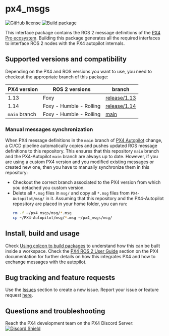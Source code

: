 # px4_msgs

[![GitHub license](https://img.shields.io/github/license/PX4/px4_msgs.svg)](https://github.com/PX4/px4_msg/blob/master/LICENSE) [![Build package](https://github.com/PX4/px4_msgs/workflows/Build%20package/badge.svg)](https://github.com/PX4/px4_msgs/actions)

This interface package contains the ROS 2 message definitions of the [PX4 Pro ecosystem](https://px4.io/). Building this package generates all the required interfaces to interface ROS 2 nodes with the PX4 autopilot internals.

## Supported versions and compatibility

Depending on the PX4 and ROS versions you want to use, you need to checkout the appropriate branch of this package:

| PX4 version   | ROS 2 versions          | branch                                                            |
|---------------|-------------------------|-------------------------------------------------------------------|
| 1.13          | Foxy                    | [release/1.13](https://github.com/PX4/px4_msgs/tree/release/1.13) |
| 1.14          | Foxy - Humble - Rolling | [release/1.14](https://github.com/PX4/px4_msgs/tree/release/1.14) |
| `main` branch | Foxy - Humble - Rolling | [main](https://github.com/PX4/px4_msgs)                           |

### Manual messages synchronization

When PX4 message definitions in the `main` branch of [PX4 Autopilot](https://github.com/PX4/Autopilot) change, a CI/CD pipeline automatically copies and pushes updated ROS message definitions to this repository. This ensures that this repository `main` branch and the PX4-Autopilot `main` branch are always up to date.
However, if you are using a custom PX4 version and you modified existing messages or created new one, then you have to manually synchronize them in this repository:

- Checkout the correct branch associated to the PX4 version from which you detached you custom version.
- Delete all `*.msg` files in `msg/` and copy all `*.msg` files from `PX4-Autopilot/msg/` in it. Assuming that this repository and the PX4-Autopilot repository are placed in your home folder, you can run:
  ```sh
  rm -f ~/px4_msgs/msg/*.msg
  cp ~/PX4-Autopilot/msg/*.msg ~/px4_msgs/msg/
  ```

## Install, build and usage

Check [Using colcon to build packages](https://docs.ros.org/en/humble/Tutorials/Beginner-Client-Libraries/Creating-Your-First-ROS2-Package.html#build-a-package) to understand how this can be built inside a workspace. Check the [PX4 ROS 2 User Guide](https://docs.px4.io/main/en/ros/ros2_comm.html) section on the PX4 documentation for further details on how this integrates PX4 and how to exchange messages with the autopilot.

## Bug tracking and feature requests

Use the [Issues](https://github.com/PX4/px4_msgs/issues) section to create a new issue. Report your issue or feature request [here](https://github.com/PX4/px4_msgs/issues/new).

## Questions and troubleshooting

Reach the PX4 development team on the PX4 Discord Server:
[![Discord Shield](https://discordapp.com/api/guilds/1022170275984457759/widget.png?style=shield)](https://discord.gg/dronecode)
